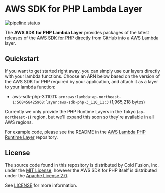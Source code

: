 # AWS SDK for PHP Lambda Layer

[![pipeline status](https://gitlab.com/coldfusionjp/aws-sdk-php-lambda-layer/badges/master/pipeline.svg)](https://gitlab.com/coldfusionjp/aws-sdk-php-lambda-layer/commits/master)

The **AWS SDK for PHP Lambda Layer** provides packages of the latest releases of the [AWS SDK for PHP](https://github.com/aws/aws-sdk-php) directly from GitHub into a AWS Lambda layer.

## Quickstart

If you want to get started right away, you can simply use our layers directly with your lambda functions.  Choose an ARN below based on the version of the AWS SDK for PHP required by your application, and attach it as a layer to your lambda function:

* aws-sdk-php-3.110.11: `arn:aws:lambda:ap-northeast-1:568458425968:layer:aws-sdk-php-3_110_11:3` (1,965,218 bytes)

Currently we only provide the PHP Runtime Layers in the Tokyo (`ap-northeast-1`) region, but we'll expand this soon so they're available in all AWS regions.

For example code, please see the README in the [AWS Lambda PHP Runtime Layer](https://gitlab.com/coldfusionjp/aws-lambda-php-runtime#example-code) repository.

## License

The source code found in this repository is distributed by Cold Fusion, Inc. under the [MIT License](https://choosealicense.com/licenses/mit/), however the AWS SDK for PHP itself is distributed under the [Apache License 2.0](https://github.com/aws/aws-sdk-php/blob/master/LICENSE.md).

See [LICENSE](./LICENSE) for more information.
